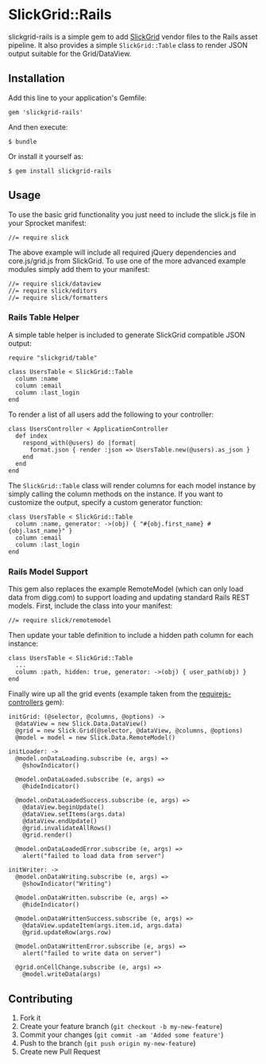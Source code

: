 # SlickGrid::Rails

slickgrid-rails is a simple gem to add
[SlickGrid](https://github.com/mleibman/SlickGrid) vendor files to the Rails
asset pipeline. It also provides a simple `SlickGrid::Table` class to render JSON
output suitable for the Grid/DataView.

## Installation

Add this line to your application's Gemfile:

    gem 'slickgrid-rails'

And then execute:

    $ bundle

Or install it yourself as:

    $ gem install slickgrid-rails

## Usage

To use the basic grid functionality you just need to include the slick.js file
in your Sprocket manifest:

    //= require slick

The above example will include all required jQuery dependencies and
core.js/grid.js from SlickGrid. To use one of the more advanced example modules
simply add them to your manifest:

    //= require slick/dataview
    //= require slick/editors
    //= require slick/formatters

### Rails Table Helper

A simple table helper is included to generate SlickGrid compatible JSON output:

    require "slickgrid/table"

    class UsersTable < SlickGrid::Table
      column :name
      column :email
      column :last_login
    end

To render a list of all users add the following to your controller:

    class UsersController < ApplicationController
      def index
        respond_with(@users) do |format|
          format.json { render :json => UsersTable.new(@users).as_json }
        end
      end
    end

The `SlickGrid::Table` class will render columns for each model instance by
simply calling the column methods on the instance. If you want to customize the
output, specify a custom generator function:

    class UsersTable < SlickGrid::Table
      column :name, generator: ->(obj) { "#{obj.first_name} #{obj.last_name}" }
      column :email
      column :last_login
    end

### Rails Model Support

This gem also replaces the example RemoteModel (which can only load data from
digg.com) to support loading and updating standard Rails REST models. First,
include the class into your manifest:

    //= require slick/remotemodel

Then update your table definition to include a hidden path column for each
instance:

    class UsersTable < SlickGrid::Table
      ...
      column :path, hidden: true, generator: ->(obj) { user_path(obj) }
    end

Finally wire up all the grid events (example taken from the
[requirejs-controllers](https://github.com/madvertise/requirejs-controllers)
gem):

    initGrid: (@selector, @columns, @options) ->
      @dataView = new Slick.Data.DataView()
      @grid = new Slick.Grid(@selector, @dataView, @columns, @options)
      @model = model = new Slick.Data.RemoteModel()

    initLoader: ->
      @model.onDataLoading.subscribe (e, args) =>
        @showIndicator()

      @model.onDataLoaded.subscribe (e, args) =>
        @hideIndicator()

      @model.onDataLoadedSuccess.subscribe (e, args) =>
        @dataView.beginUpdate()
        @dataView.setItems(args.data)
        @dataView.endUpdate()
        @grid.invalidateAllRows()
        @grid.render()

      @model.onDataLoadedError.subscribe (e, args) =>
        alert("failed to load data from server")

    initWriter: ->
      @model.onDataWriting.subscribe (e, args) =>
        @showIndicator("Writing")

      @model.onDataWritten.subscribe (e, args) =>
        @hideIndicator()

      @model.onDataWrittenSuccess.subscribe (e, args) =>
        @dataView.updateItem(args.item.id, args.data)
        @grid.updateRow(args.row)

      @model.onDataWrittenError.subscribe (e, args) =>
        alert("failed to write data on server")

      @grid.onCellChange.subscribe (e, args) =>
        @model.writeData(args)

## Contributing

1. Fork it
2. Create your feature branch (`git checkout -b my-new-feature`)
3. Commit your changes (`git commit -am 'Added some feature'`)
4. Push to the branch (`git push origin my-new-feature`)
5. Create new Pull Request
